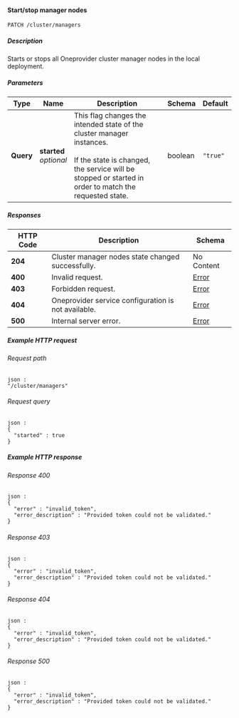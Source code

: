 
<a name="cluster_managers_start_stop"></a>
#### Start/stop manager nodes
```
PATCH /cluster/managers
```


##### Description
Starts or stops all Oneprovider cluster manager nodes in the local deployment.


##### Parameters

|Type|Name|Description|Schema|Default|
|---|---|---|---|---|
|**Query**|**started**  <br>*optional*|This flag changes the intended state of the cluster manager instances. <br><br>If the state is changed, the service will be stopped or started in order to match the requested state.|boolean|`"true"`|


##### Responses

|HTTP Code|Description|Schema|
|---|---|---|
|**204**|Cluster manager nodes state changed successfully.|No Content|
|**400**|Invalid request.|[Error](../definitions/Error.md#error)|
|**403**|Forbidden request.|[Error](../definitions/Error.md#error)|
|**404**|Oneprovider service configuration is not available.|[Error](../definitions/Error.md#error)|
|**500**|Internal server error.|[Error](../definitions/Error.md#error)|


##### Example HTTP request

###### Request path
```
json :
"/cluster/managers"
```


###### Request query
```
json :
{
  "started" : true
}
```


##### Example HTTP response

###### Response 400
```
json :
{
  "error" : "invalid_token",
  "error_description" : "Provided token could not be validated."
}
```


###### Response 403
```
json :
{
  "error" : "invalid_token",
  "error_description" : "Provided token could not be validated."
}
```


###### Response 404
```
json :
{
  "error" : "invalid_token",
  "error_description" : "Provided token could not be validated."
}
```


###### Response 500
```
json :
{
  "error" : "invalid_token",
  "error_description" : "Provided token could not be validated."
}
```



